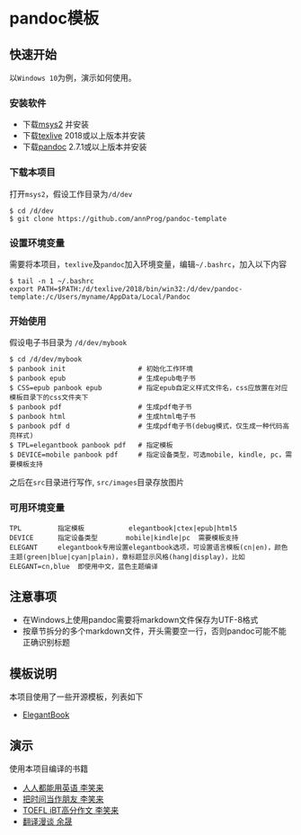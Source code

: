 # pandoc模板

## 快速开始
以`Windows 10`为例，演示如何使用。

### 安装软件

- 下载[msys2](https://www.msys2.org/) 并安装
- 下载[texlive](http://mirror.ctan.org/systems/texlive/Images/) 2018或以上版本并安装
- 下载[pandoc](https://pandoc.org/installing.html) 2.7.1或以上版本并安装

### 下载本项目

打开`msys2`，假设工作目录为`/d/dev`

```
$ cd /d/dev
$ git clone https://github.com/annProg/pandoc-template
```

### 设置环境变量
需要将本项目，`texlive`及`pandoc`加入环境变量，编辑`~/.bashrc`，加入以下内容

```
$ tail -n 1 ~/.bashrc
export PATH=$PATH:/d/texlive/2018/bin/win32:/d/dev/pandoc-template:/c/Users/myname/AppData/Local/Pandoc
```

### 开始使用
假设电子书目录为 `/d/dev/mybook`

```
$ cd /d/dev/mybook
$ panbook init                  # 初始化工作环境
$ panbook epub                  # 生成epub电子书
$ CSS=epub panbook epub         # 指定epub自定义样式文件名，css应放置在对应模板目录下的css文件夹下
$ panbook pdf                   # 生成pdf电子书
$ panbook html                  # 生成html电子书
$ panbook pdf d                 # 生成pdf电子书(debug模式，仅生成一种代码高亮样式)
$ TPL=elegantbook panbook pdf   # 指定模板
$ DEVICE=mobile panbook pdf     # 指定设备类型，可选mobile, kindle, pc，需要模板支持
```

之后在`src`目录进行写作, `src/images`目录存放图片

### 可用环境变量

```
TPL         指定模板           elegantbook|ctex|epub|html5
DEVICE      指定设备类型       mobile|kindle|pc  需要模板支持
ELEGANT     elegantbook专用设置elegantbook选项，可设置语言模板(cn|en)，颜色主题(green|blue|cyan|plain)，章标题显示风格(hang|display)，比如  ELEGANT=cn,blue  即使用中文，蓝色主题编译
```

## 注意事项
- 在Windows上使用pandoc需要将markdown文件保存为UTF-8格式
- 按章节拆分的多个markdown文件，开头需要空一行，否则pandoc可能不能正确识别标题

## 模板说明
本项目使用了一些开源模板，列表如下

- [ElegantBook](https://github.com/ElegantLaTeX/ElegantBook)

## 演示

使用本项目编译的书籍

- [人人都能用英语 李笑来](https://github.com/annProg/everyone-can-use-english)
- [把时间当作朋友 李笑来](https://github.com/annProg/time-as-a-friend/releases)
- [TOEFL iBT高分作文 李笑来](https://github.com/annProg/twe185/releases)
- [翻译漫谈 余晟](https://github.com/annProg/chitchat-on-translation/releases)
